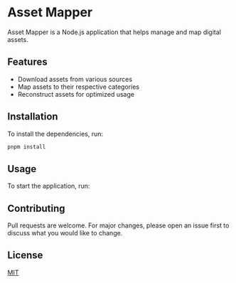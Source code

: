 # Asset Mapper

Asset Mapper is a Node.js application that helps manage and map digital assets.

## Features

- Download assets from various sources
- Map assets to their respective categories
- Reconstruct assets for optimized usage

## Installation

To install the dependencies, run:
```bash
pnpm install
```

## Usage

To start the application, run:


## Contributing

Pull requests are welcome. For major changes, please open an issue first to discuss what you would like to change.

## License

[MIT](https://choosealicense.com/licenses/mit/)